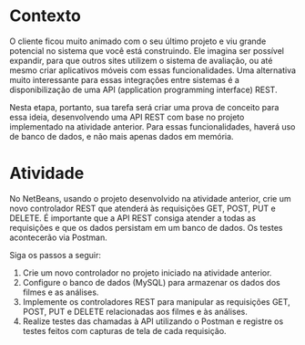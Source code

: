 # Contexto
O cliente ficou muito animado com o seu último projeto e viu grande potencial no sistema que você está construindo. Ele imagina ser possível expandir, para que outros sites utilizem o sistema de avaliação, ou até mesmo criar aplicativos móveis com essas funcionalidades. Uma alternativa muito interessante para essas integrações entre sistemas é a disponibilização de uma API (application programming interface) REST.

Nesta etapa, portanto, sua tarefa será criar uma prova de conceito para essa ideia, desenvolvendo uma API REST com base no projeto implementado na atividade anterior. Para essas funcionalidades, haverá uso de banco de dados, e não mais apenas dados em memória.

# Atividade
No NetBeans, usando o projeto desenvolvido na atividade anterior, crie um novo controlador REST que atenderá às requisições GET, POST, PUT e DELETE. É importante que a API REST consiga atender a todas as requisições e que os dados persistam em um banco de dados. Os testes acontecerão via Postman.

Siga os passos a seguir:


1. Crie um novo controlador no projeto iniciado na atividade anterior. 
2. Configure o banco de dados (MySQL) para armazenar os dados dos filmes e as análises. 
3. Implemente os controladores REST para manipular as requisições GET, POST, PUT e DELETE relacionadas aos filmes e às análises. 
4. Realize testes das chamadas à API utilizando o Postman e registre os testes feitos com capturas de tela de cada requisição.

 